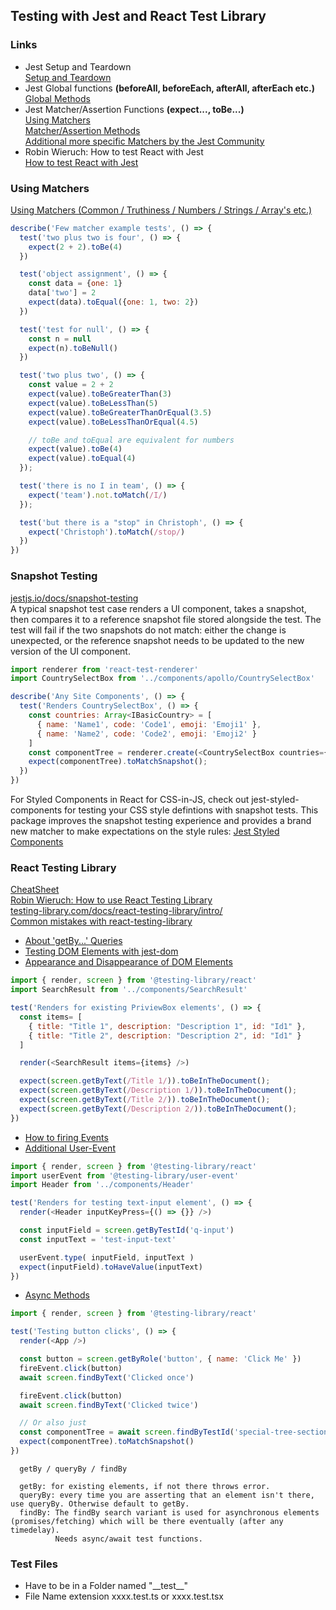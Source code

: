 ## Testing with Jest and React Test Library  
### **Links**  
* Jest Setup and Teardown  
  [Setup and Teardown](https://jestjs.io/docs/setup-teardown)  
* Jest Global functions **(beforeAll, beforeEach, afterAll, afterEach etc.)**  
  [Global Methods](https://jestjs.io/docs/api)
* Jest Matcher/Assertion Functions **(expect..., toBe...)**   
  [Using Matchers](https://jestjs.io/docs/using-matchers)  
  [Matcher/Assertion Methods](https://jestjs.io/docs/expect)  
  [Additional more specific Matchers by the Jest Community](https://github.com/jest-community/jest-extended)  
* Robin Wieruch: How to test React with Jest  
  [How to test React with Jest](https://www.robinwieruch.de/react-testing-jest)  

### **Using Matchers**  
[Using Matchers (Common / Truthiness / Numbers / Strings / Array's etc.)](https://jestjs.io/docs/using-matchers)  
```javascript
describe('Few matcher example tests', () => {
  test('two plus two is four', () => {
    expect(2 + 2).toBe(4)
  })

  test('object assignment', () => {
    const data = {one: 1}
    data['two'] = 2
    expect(data).toEqual({one: 1, two: 2})
  })

  test('test for null', () => {
    const n = null
    expect(n).toBeNull()
  })

  test('two plus two', () => {
    const value = 2 + 2
    expect(value).toBeGreaterThan(3)
    expect(value).toBeLessThan(5)
    expect(value).toBeGreaterThanOrEqual(3.5)
    expect(value).toBeLessThanOrEqual(4.5)

    // toBe and toEqual are equivalent for numbers
    expect(value).toBe(4)
    expect(value).toEqual(4)
  });

  test('there is no I in team', () => {
    expect('team').not.toMatch(/I/)
  });

  test('but there is a "stop" in Christoph', () => {
    expect('Christoph').toMatch(/stop/)
  })
})
``` 

### **Snapshot Testing**  
[jestjs.io/docs/snapshot-testing](https://jestjs.io/docs/snapshot-testing)  
A typical snapshot test case renders a UI component, takes a snapshot, then compares it to a reference snapshot file stored alongside the test. The test will fail if the two snapshots do not match: either the change is unexpected, or the reference snapshot needs to be updated to the new version of the UI component.  

```javascript
import renderer from 'react-test-renderer'
import CountrySelectBox from '../components/apollo/CountrySelectBox'

describe('Any Site Components', () => {
  test('Renders CountrySelectBox', () => {
    const countries: Array<IBasicCountry> = [
      { name: 'Name1', code: 'Code1', emoji: 'Emoji1' },
      { name: 'Name2', code: 'Code2', emoji: 'Emoji2' }
    ]
    const componentTree = renderer.create(<CountrySelectBox countries={countries} countrySelected={(s:string) => {}} />).toJSON();
    expect(componentTree).toMatchSnapshot();
  })
})
```  
For Styled Components in React for CSS-in-JS, check out jest-styled-components for testing your CSS style defintions with snapshot tests. This package improves the snapshot testing experience and provides a brand new matcher to make expectations on the style rules: [Jest Styled Components](https://github.com/styled-components/jest-styled-components)  

### **React Testing Library**  
[CheatSheet](https://testing-library.com/docs/react-testing-library/cheatsheet)  
[Robin Wieruch: How to use React Testing Library](https://www.robinwieruch.de/react-testing-library)  
[testing-library.com/docs/react-testing-library/intro/](https://testing-library.com/docs/react-testing-library/intro/)  
[Common mistakes with react-testing-library](https://kentcdodds.com/blog/common-mistakes-with-react-testing-library)   

* [About 'getBy...' Queries](https://testing-library.com/docs/queries/about/)  
* [Testing DOM Elements with jest-dom](https://github.com/testing-library/jest-dom/)  
* [Appearance and Disappearance of DOM Elements](https://testing-library.com/docs/guide-disappearance/)  

```javascript
import { render, screen } from '@testing-library/react'
import SearchResult from '../components/SearchResult'

test('Renders for existing PriviewBox elements', () => { 
  const items= [
    { title: "Title 1", description: "Description 1", id: "Id1" },
    { title: "Title 2", description: "Description 2", id: "Id1" }
  ]

  render(<SearchResult items={items} />)

  expect(screen.getByText(/Title 1/)).toBeInTheDocument();
  expect(screen.getByText(/Description 1/)).toBeInTheDocument();
  expect(screen.getByText(/Title 2/)).toBeInTheDocument();
  expect(screen.getByText(/Description 2/)).toBeInTheDocument();
})
```  

* [How to firing Events](https://testing-library.com/docs/dom-testing-library/api-events)  
* [Additional User-Event](https://github.com/testing-library/user-event)  

```javascript
import { render, screen } from '@testing-library/react'
import userEvent from '@testing-library/user-event'
import Header from '../components/Header'

test('Renders for testing text-input element', () => { 
  render(<Header inputKeyPress={() => {}} />)

  const inputField = screen.getByTestId('q-input')
  const inputText = 'test-input-text'

  userEvent.type( inputField, inputText )
  expect(inputField).toHaveValue(inputText)
})
```  

* [Async Methods](https://testing-library.com/docs/dom-testing-library/api-async)  

```javascript
import { render, screen } from '@testing-library/react'

test('Testing button clicks', () => { 
  render(<App />)

  const button = screen.getByRole('button', { name: 'Click Me' })
  fireEvent.click(button)
  await screen.findByText('Clicked once')

  fireEvent.click(button)
  await screen.findByText('Clicked twice')

  // Or also just
  const componentTree = await screen.findByTestId('special-tree-section')
  expect(componentTree).toMatchSnapshot()
})
``` 
```
  getBy / queryBy / findBy

  getBy: for existing elements, if not there throws error.
  queryBy: every time you are asserting that an element isn't there, use queryBy. Otherwise default to getBy.
  findBy: The findBy search variant is used for asynchronous elements (promises/fetching) which will be there eventually (after any timedelay).
          Needs async/await test functions.
```  

### **Test Files**  
* Have to be in a Folder named "\_\_test\_\_"  
* File Name extension xxxx.test.ts or xxxx.test.tsx  
